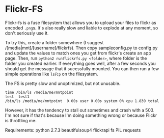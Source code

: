 Flickr-FS
=========

Flickr-fs is a fuse filesystem that allows you to upload your files to flickr
as encoded `.png`s. It's also really slow and liable to explode at any moment,
so don't seriously use it.

To try this, create a folder somewhere (I suggest
/[media|mnt]/[username]/flickrfs). Then copy sampleconfig.py to config.py and
update the values to match ones you get from flickr's create an app page. Then,
run `python2 runflickrfs.py <folder>`, where folder is the folder you created
earlier. If everything goes well, after a few seconds you should get the message
that it sucessfully mounted. You can then run a few simple operations like
`ls`/`cp` on the filesystem.

The FS is pretty slow and unoptimized, but not unusable.

    time /bin/ls /media/me/mntpoint
    test  test1
    /bin/ls /media/me/mntpoint  0.00s user 0.00s system 0% cpu 1.830 total

However, it has the tendency to stall out sometimes and crash with a 503. I'm
not sure if that's because I'm doing something wrong or because Flickr is
throttling me.

Requirements:
    python 2.7.3
    beautifulsoup4
    flickrapi
    fs
    PIL
    requests